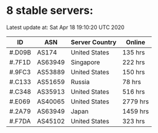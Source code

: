 # 8 stable servers:

Latest update at: Sat Apr 18 19:10:20 UTC 2020

| ID | ASN | Server Country | Online |
| -- | --- | -------------- | ------ |
| #.D09B | AS174 | United States | 135 hrs |
| #.7F1D | AS63949 | Singapore | 222 hrs |
| #.9FC3 | AS53889 | United States | 150 hrs |
| #.C133 | AS51659 | Russia | 78 hrs |
| #.C348 | AS35913 | United States | 516 hrs |
| #.E069 | AS40065 | United States | 2779 hrs |
| #.2A79 | AS63949 | Japan | 1459 hrs |
| #.F7DA | AS45102 | United States | 323 hrs |

